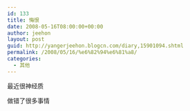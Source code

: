 ```yaml
---
id: 133
title: 悔恨
date: 2008-05-16T08:00:00+00:00
author: jeehon
layout: post
guid: http://yangerjeehon.blogcn.com/diary,15901094.shtml
permalink: /2008/05/16/%e6%82%94%e6%81%a8/
categories:
  - 其他
---
```

最近很神经质
  
做错了很多事情
